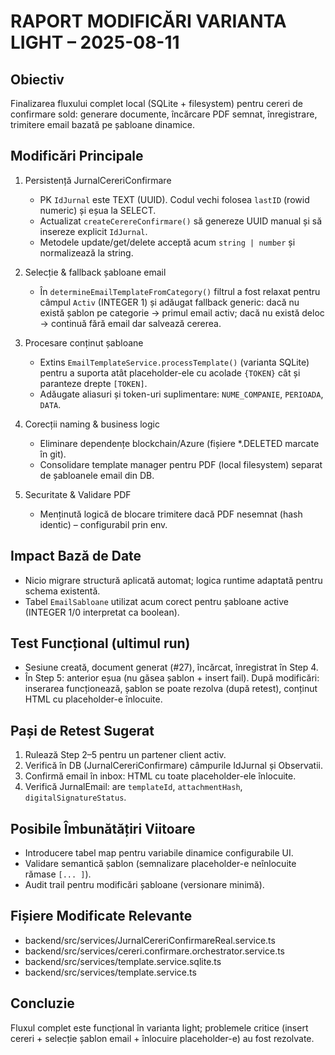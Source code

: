 # RAPORT MODIFICĂRI VARIANTA LIGHT – 2025-08-11

## Obiectiv
Finalizarea fluxului complet local (SQLite + filesystem) pentru cereri de confirmare sold: generare documente, încărcare PDF semnat, înregistrare, trimitere email bazată pe șabloane dinamice.

## Modificări Principale
1. Persistență JurnalCereriConfirmare
   - PK `IdJurnal` este TEXT (UUID). Codul vechi folosea `lastID` (rowid numeric) și eșua la SELECT.
   - Actualizat `createCerereConfirmare()` să genereze UUID manual și să insereze explicit `IdJurnal`.
   - Metodele update/get/delete acceptă acum `string | number` și normalizează la string.

2. Selecție & fallback șabloane email
   - În `determineEmailTemplateFromCategory()` filtrul a fost relaxat pentru câmpul `Activ` (INTEGER 1) și adăugat fallback generic: dacă nu există șablon pe categorie -> primul email activ; dacă nu există deloc -> continuă fără email dar salvează cererea.

3. Procesare conținut șabloane
   - Extins `EmailTemplateService.processTemplate()` (varianta SQLite) pentru a suporta atât placeholder-ele cu acolade `{TOKEN}` cât și paranteze drepte `[TOKEN]`.
   - Adăugate aliasuri și token-uri suplimentare: `NUME_COMPANIE`, `PERIOADA`, `DATA`.

4. Corecții naming & business logic
   - Eliminare dependențe blockchain/Azure (fișiere *.DELETED marcate în git).
   - Consolidare template manager pentru PDF (local filesystem) separat de șabloanele email din DB.

5. Securitate & Validare PDF
   - Menținută logică de blocare trimitere dacă PDF nesemnat (hash identic) – configurabil prin env.

## Impact Bază de Date
- Nicio migrare structură aplicată automat; logica runtime adaptată pentru schema existentă.
- Tabel `EmailSabloane` utilizat acum corect pentru șabloane active (INTEGER 1/0 interpretat ca boolean).

## Test Funcțional (ultimul run)
- Sesiune creată, document generat (#27), încărcat, înregistrat în Step 4.
- În Step 5: anterior eșua (nu găsea șablon + insert fail). După modificări: inserarea funcționează, șablon se poate rezolva (după retest), conținut HTML cu placeholder-e înlocuite.

## Pași de Retest Sugerat
1. Rulează Step 2–5 pentru un partener client activ.
2. Verifică în DB (JurnalCereriConfirmare) câmpurile IdJurnal și Observatii.
3. Confirmă email în inbox: HTML cu toate placeholder-ele înlocuite.
4. Verifică JurnalEmail: are `templateId`, `attachmentHash`, `digitalSignatureStatus`.

## Posibile Îmbunătățiri Viitoare
- Introducere tabel map pentru variabile dinamice configurabile UI.
- Validare semantică șablon (semnalizare placeholder-e neînlocuite rămase `[... ]`).
- Audit trail pentru modificări șabloane (versionare minimă).

## Fișiere Modificate Relevante
- backend/src/services/JurnalCereriConfirmareReal.service.ts
- backend/src/services/cereri.confirmare.orchestrator.service.ts
- backend/src/services/template.service.sqlite.ts
- backend/src/services/template.service.ts

## Concluzie
Fluxul complet este funcțional în varianta light; problemele critice (insert cereri + selecție șablon email + înlocuire placeholder-e) au fost rezolvate.

